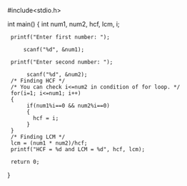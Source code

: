 #include<stdio.h>

int main()
{
	 int num1, num2, hcf, lcm, i;
	 
	 printf("Enter first number: ");
	
         scanf("%d", &num1);

	 printf("Enter second number: ");
	 
          scanf("%d", &num2);
	 /* Finding HCF */
	 /* You can check i<=num2 in condition of for loop. */
	 for(i=1; i<=num1; i++)
	 {
		  if(num1%i==0 && num2%i==0)
		  {
		   	hcf = i;
		  }
	 }
	 /* Finding LCM */
	 lcm = (num1 * num2)/hcf;
	 printf("HCF = %d and LCM = %d", hcf, lcm);
	 
	 return 0; 

}
